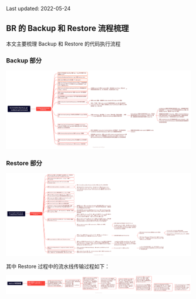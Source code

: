 Last updated: 2022-05-24

## BR 的 Backup 和 Restore 流程梳理

本文主要梳理 Backup 和 Restore 的代码执行流程

### Backup 部分

![img](../resources/backup.png)

### Restore 部分

![img](../resources/restore.png)


其中 Restore 过程中的流水线传输过程如下：


![img](../resources/restore-pipeline.png)